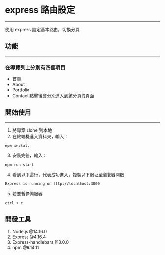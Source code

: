 # express 路由設定

---

使用 express 設定基本路由，切換分頁

## 功能

---

### 在導覽列上分別有四個項目

- 首頁
- About
- Portfolio
- Contact
  點擊後會分別進入到該分頁的頁面

## 開始使用

---

1. 將專案 clone 到本地
2. 在終端機進入資料夾，輸入：

```
npm install
```

3. 安裝完後，輸入：

```
npm run start
```

4. 看到以下這行，代表成功進入，複製以下網址至瀏覽器開啟

```
Express is running on http://localhost:3000
```

5. 若要暫停伺服器

```
ctrl + c
```

## 開發工具

1. Node.js @14.16.0
2. Express @4.16.4
3. Express-handlebars @3.0.0
4. npm @6.14.11
